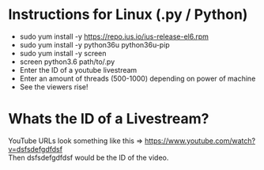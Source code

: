 # Instructions for Linux (.py / Python)
 - sudo yum install -y https://repo.ius.io/ius-release-el6.rpm
 - sudo yum install -y python36u python36u-pip
 - sudo yum install -y screen
 - screen python3.6 path/to/.py
 - Enter the ID of a youtube livestream
 - Enter an amount of threads (500-1000) depending on power of machine
 - See the viewers rise!

# Whats the ID of a Livestream?

YouTube URLs look something like this => https://www.youtube.com/watch?v=dsfsdefgdfdsf <br />
Then dsfsdefgdfdsf would be the ID of the video.
